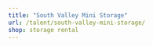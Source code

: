 ```yaml
---
title: "South Valley Mini Storage"
url: /talent/south-valley-mini-storage/
shop: storage rental
---
```

